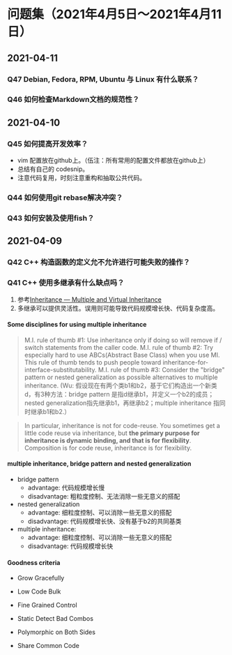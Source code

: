 # 问题集（2021年4月5日～2021年4月11日）

## 2021-04-11

### Q47 Debian, Fedora, RPM, Ubuntu 与 Linux 有什么联系？

### Q46 如何检查Markdown文档的规范性？

## 2021-04-10

### Q45 如何提高开发效率？

- vim 配置放在github上。（伍注：所有常用的配置文件都放在github上）
- 总结有自己的 codesnip。
- 注意代码复用，时刻注意重构和抽取公共代码。

### Q44 如何使用git rebase解决冲突？

### Q43 如何安装及使用fish？

## 2021-04-09

### Q42 C++ 构造函数的定义允不允许进行可能失败的操作？

### Q41 C++ 使用多继承有什么缺点吗？

1. 参考[Inheritance — Multiple and Virtual Inheritance][inheritance]
2. 多继承可以提供灵活性。误用则可能导致代码规模增长快、代码复杂度高。

#### Some disciplines for using multiple inheritance

> M.I. rule of thumb #1: Use inheritance only if doing so will remove if / switch statements from the caller code.
> M.I. rule of thumb #2: Try especially hard to use ABCs(Abstract Base Class) when you use MI. This rule of thumb tends to push people toward inheritance-for-interface-substitutability.
> M.I. rule of thumb #3: Consider the "bridge" pattern or nested generalization as possible alternatives to multiple inheritance. (Wu: 假设现在有两个类b1和b2，基于它们构造出一个新类d，有3种方法：bridge pattern 是指d继承b1，并定义一个b2的成员；nested generalization指先继承b1，再继承b2；multiple inheritance 指同时继承b1和b2.）

> In particular, inheritance is not for code-reuse. You sometimes get a little code reuse via inheritance, but **the primary purpose for inheritance is dynamic binding, and that is for flexibility**. Composition is for code reuse, inheritance is for flexibility.

#### multiple inheritance, bridge pattern and nested generalization

- bridge pattern
  - advantage: 代码规模增长慢
  - disadvantage: 粗粒度控制、无法消除一些无意义的搭配
- nested generalization
  - advantage: 细粒度控制、可以消除一些无意义的搭配
  - disadvantage: 代码规模增长快、没有基于b2的共同基类
- multiple inheritance:
  - advantage: 细粒度控制、可以消除一些无意义的搭配
  - disadvantage: 代码规模增长快

#### Goodness criteria

- Grow Gracefully
- Low Code Bulk
- Fine Grained Control
- Static Detect Bad Combos
- Polymorphic on Both Sides
- Share Common Code

  [inheritance]: https://isocpp.org/wiki/faq/multiple-inheritance
